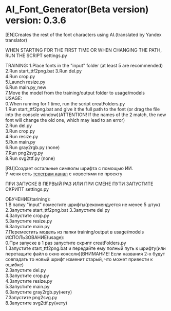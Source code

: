 # AI_Font_Generator(Beta version) version: 0.3.6  
 [EN]Creates the rest of the font characters using AI.(translated by Yandex translator) 
     
 WHEN STARTING FOR THE FIRST TIME OR WHEN CHANGING THE PATH, RUN THE SCRIPT settings.py  

 TRAINING:
    1.Place fonts in the "input" folder (at least 5 are recommended)  
    2.Run start_ttf2png.bat
    3.Run del.py  
    4.Run crop.py  
    5.Launch resize.py  
    6.Run main.py_new  
    7.Move the model from the training/output folder to usage/models  
 USAGE:  
    0.When running for 1 time, run the script creatFolders.py  
    1.Run start_ttf2png.bat and give it the full path to the font (or drag the file into the console window)(ATTENTION! If the names of the 2 match, the new font will change the old one, which may lead to an error)  
    2.Run del.py  
    3.Run crop.py  
    4.Run resize.py  
    5.Run main.py  
    6.Run gray2rgb.py (none)  
    7.Run png2svg.py  
    8.Run svg2ttf.py (none)  
       
 [RU]Создает остальные символы шрифта с помощью ИИ.  
 У меня есть [телеграм канал](https://t.me/+PZdpMF19QdU0NTUy) с новостями по проекту 

 ПРИ ЗАПУСКЕ В ПЕРВЫЙ РАЗ ИЛИ ПРИ СМЕНЕ ПУТИ ЗАПУСТИТЕ СКРИПТ settings.py  

 ОБУЧЕНИЕ(tarining):  
    1.В папку "input" поместите шрифты(рекомендуется не менее 5 штук)  
    2.Запустите start_ttf2png.bat 
    3.Запустите del.py  
    4.Запустите crop.py  
    5.Запустите resize.py  
    6.Запустите main.py  
    7.Переместить модель из папки training/output в usage/models  
 ИСПОЛЬЗОВАНИЕ(usage):  
    0.При запуске в 1 раз запустите скрипт creatFolders.py  
    1.Запустите start_ttf2png.bat и передайте ему полный путь к шрифту(или перетащите файл в окно консоли)(ВНИМАНИЕ! Если названия 2-х будут совпадать то новый шрифт изменит старый, что может привести к ошибке)  
    2.Запустите del.py  
    3.Запустите crop.py  
    4.Запустите resize.py  
    5.Запустите main.py  
    6.Запустите gray2rgb.py(нету)  
    7.Запустите png2svg.py  
    8.Запустите svg2ttf.py(нету)  
    
